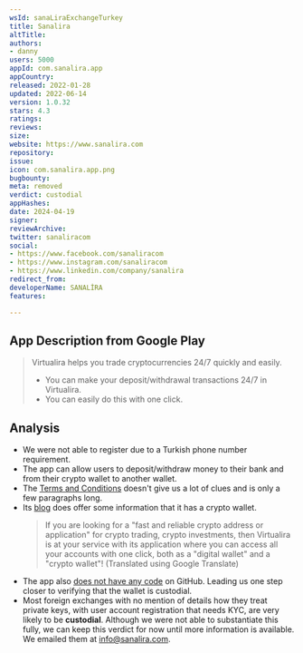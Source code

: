 ```yaml
---
wsId: sanaLiraExchangeTurkey
title: Sanalira
altTitle: 
authors:
- danny
users: 5000
appId: com.sanalira.app
appCountry: 
released: 2022-01-28
updated: 2022-06-14
version: 1.0.32
stars: 4.3
ratings: 
reviews: 
size: 
website: https://www.sanalira.com
repository: 
issue: 
icon: com.sanalira.app.png
bugbounty: 
meta: removed
verdict: custodial
appHashes: 
date: 2024-04-19
signer: 
reviewArchive: 
twitter: sanaliracom
social:
- https://www.facebook.com/sanaliracom
- https://www.instagram.com/sanaliracom
- https://www.linkedin.com/company/sanalira
redirect_from: 
developerName: SANALİRA
features: 

---
```


## App Description from Google Play

> Virtualira helps you trade cryptocurrencies 24/7 quickly and easily.
>
> - You can make your deposit/withdrawal transactions 24/7 in Virtualira. 
> - You can easily do this with one click.

## Analysis

- We were not able to register due to a Turkish phone number requirement.
- The app can allow users to deposit/withdraw money to their bank and from their crypto wallet to another wallet. 
- The [Terms and Conditions](https://www.sanalira.com/kullanim_sartlari.html) doesn't give us a lot of clues and is only a few paragraphs long.
- Its [blog](https://blog.sanalira.com/sanalira-nedir-dbc6b4a72e0b) does offer some information that it has a crypto wallet.
  > If you are looking for a "fast and reliable crypto address or application" for crypto trading, crypto investments, then Virtualira is at your service with its application where you can access all your accounts with one click, both as a "digital wallet" and a "crypto wallet"! (Translated using Google Translate)
- The app also [does not have any code](https://github.com/search?q=com.sanalira.app&type=repositories) on GitHub. Leading us one step closer to verifying that the wallet is custodial. 
- Most foreign exchanges with no mention of details how they treat private keys, with user account registration that needs KYC, are very likely to be **custodial**. Although we were not able to substantiate this fully, we can keep this verdict for now until more information is available. We emailed them at info@sanalira.com.
